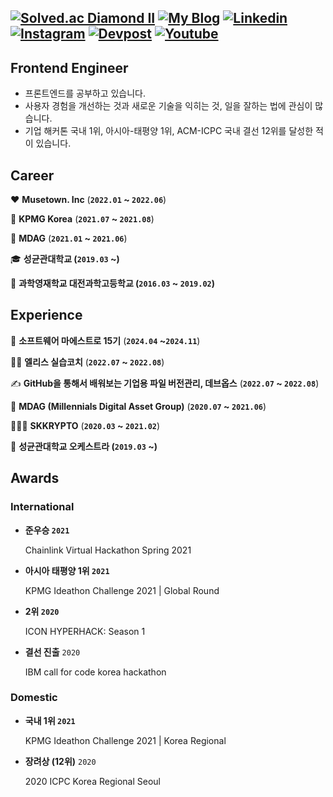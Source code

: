 [![Solved.ac Diamond II](http://mazassumnida.wtf/api/mini/generate_badge?boj=naxi)](https://solved.ac/profile/naxi)
[![My Blog](https://img.shields.io/badge/Blog-20C997?logo=Velog&logoColor=fff)](https://velog.io/@dnr6054)
[![Linkedin](https://img.shields.io/badge/LinkedIn-0A66C2?logo=LinkedIn&logoColor=fff)](https://www.linkedin.com/in/i4song/)
[![Instagram](https://img.shields.io/badge/Instagram-E4405F?logo=Instagram&logoColor=fff)](https://www.instagram.com/odo_orr/)
[![Devpost](https://img.shields.io/badge/Devpost-003E54?logo=Devpost&logoColor=fff)](https://devpost.com/yongwookLee)
[![Youtube](https://img.shields.io/badge/Youtube-FF0000?logo=Youtube&logoColor=fff)](https://www.youtube.com/@skkuorchestra)
---
## Frontend Engineer

- 프론트엔드를 공부하고 있습니다.
- 사용자 경험을 개선하는 것과 새로운 기술을 익히는 것, 일을 잘하는 법에 관심이 많습니다.
- 기업 해커톤 국내 1위, 아시아-태평양 1위, ACM-ICPC 국내 결선 12위를 달성한 적이 있습니다.

## Career

♥️ **Musetown. Inc** (**`2022.01` ~ `2022.06`**)

🧡 **KPMG Korea** (**`2021.07` ~ `2021.08`**)

💛 **MDAG** (**`2021.01` ~ `2021.06`**)

🎓 **성균관대학교 (`2019.03` ~)**

🏫 **과학영재학교 대전과학고등학교 (`2016.03` ~ `2019.02`)**

## Experience

🤖 **소프트웨어 마에스트로 15기** (**`2024.04` ~`2024.11`**)

👨‍🏫 **엘리스 실습코치** (**`2022.07` ~ `2022.08`**)

✍️ **GitHub을 통해서 배워보는 기업용 파일 버전관리, 데브옵스** (**`2022.07` ~ `2022.08`**)

💎 **MDAG (Millennials Digital Asset Group)** (**`2020.07` ~ `2021.06`**)

🧑‍🤝‍🧑 **SKKRYPTO** (**`2020.03` ~ `2021.02`**)

🎻 **성균관대학교 오케스트라 (`2019.03` ~)**

## Awards

### International

- **준우승 `2021`**
    
    Chainlink Virtual Hackathon Spring 2021
    
- **아시아 태평양 1위 `2021`**
    
    KPMG Ideathon Challenge 2021 | Global Round
    
- **2위 `2020`**
    
    ICON HYPERHACK: Season 1
    
- **결선 진출** `2020`
    
    IBM call for code korea hackathon
    

### Domestic

- **국내 1위 `2021`**
    
    KPMG Ideathon Challenge 2021 | Korea Regional

- **장려상 (12위)** `2020`
    
    2020 ICPC Korea Regional Seoul














